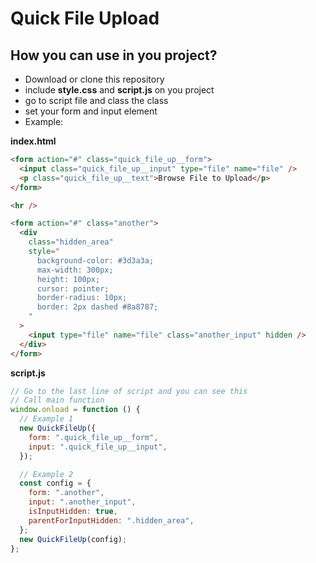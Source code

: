 # Quick File Upload

## How you can use in you project?

- Download or clone this repository
- include **style.css** and **script.js** on you project
- go to script file and class the class
- set your form and input element
- Example:

**index.html**

```html
<form action="#" class="quick_file_up__form">
  <input class="quick_file_up__input" type="file" name="file" />
  <p class="quick_file_up__text">Browse File to Upload</p>
</form>

<hr />

<form action="#" class="another">
  <div
    class="hidden_area"
    style="
      background-color: #3d3a3a;
      max-width: 300px;
      height: 100px;
      cursor: pointer;
      border-radius: 10px;
      border: 2px dashed #8a8787;
    "
  >
    <input type="file" name="file" class="another_input" hidden />
  </div>
</form>
```

**script.js**

```js
// Go to the last line of script and you can see this
// Call main function
window.onload = function () {
  // Example 1
  new QuickFileUp({
    form: ".quick_file_up__form",
    input: ".quick_file_up__input",
  });

  // Example 2
  const config = {
    form: ".another",
    input: ".another_input",
    isInputHidden: true,
    parentForInputHidden: ".hidden_area",
  };
  new QuickFileUp(config);
};
```
